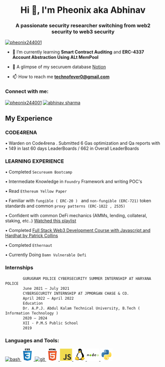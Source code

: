 <h1 align="center">Hi 👋, I'm Pheonix aka Abhinav </h1>
<h3 align="center">A passionate security researcher switching from web2 security to web3 security </h3>

<p align="left"> <a href="https://twitter.com/pheonix244001" target="blank"><img src="https://img.shields.io/twitter/follow/pheonix244001?logo=twitter&style=for-the-badge" alt="pheonix244001" /></a> </p>

- 🌱 I’m currently learning **Smart Contract Auditing** and **ERC-4337 Account Abstraction Using ALt MemPool**

- 📝 A glimpse of my securuem database [Notion](https://pheonix244001.notion.site/f746d2da184243409783036825137fa8?v=b3b4d30251154d61b265c62b1eae4116)

- 📫 How to reach me **technofever0@gmail.com**
 <h3 align="left">Connect with me:</h3>
<p align="left">
<a href="https://twitter.com/pheonix244001" target="blank"><img align="center" src="https://raw.githubusercontent.com/rahuldkjain/github-profile-readme-generator/master/src/images/icons/Social/twitter.svg" alt="pheonix244001" height="30" width="40" /></a>
<a href="https://www.linkedin.com/in/abhinav-sharma-b1900a203/" target="blank"><img align="center" src="https://raw.githubusercontent.com/rahuldkjain/github-profile-readme-generator/master/src/images/icons/Social/linked-in-alt.svg" alt="abhinav sharma" height="30" width="40" /></a>
</p>


## **My Experience**


###  CODE4RENA
             
• Warden on Code4rena . Submitted 6 Gas optimization and Qa reports with
• 149 in last 60 days LeaderBoards / 662 in Overall LeaderBoards
            
### LEARNING EXPERIENCE

• Completed `Secureuem Bootcamp`

• Intermediate Knowledge in `Foundry` Framework and writing POC's

• Read `Ethereum Yellow Paper` 

• Familiar with `fungible ( ERC-20 ) ` and `non-fungible (ERC-721)` token standards  and common `proxy patterns (ERC-1822 , 2535)` 

• Confident with common DeFi mechanics (AMMs, lending, collateral, staking, etc..) [Watched this playlist](https://www.youtube.com/@campbellharvey/playlists)

• Completed [Full Stack Web3 Development Course with Javascript and Hardhat by Patrick Collins](https://www.youtube.com/watch?v=gyMwXuJrbJQ)

• Completed `Ethernaut`

• Currently Doing `Damn Vulnerable Defi`

### Internships
            GURUGRAM POLICE CYBERSECURITY SUMMER INTERNSHIP AT HARYANA POLICE
            June 2021 – July 2021
            CYBERSECURITY INTERNSHIP AT JPMORGAN CHASE & CO.
            April 2022 – April 2022
            Education
            Dr. A.P.J. Abdul Kalam Technical University, B.Tech ( Information Technology )
            2020 – 2024
            XII - P.M.S Public School
            2019
  
         



<h3 align="left">Languages and Tools:</h3>
<p align="left"> <a href="https://www.gnu.org/software/bash/" target="_blank" rel="noreferrer"> <img src="https://www.vectorlogo.zone/logos/gnu_bash/gnu_bash-icon.svg" alt="bash" width="40" height="40"/> </a> <a href="https://www.w3schools.com/css/" target="_blank" rel="noreferrer"> <img src="https://raw.githubusercontent.com/devicons/devicon/master/icons/css3/css3-original-wordmark.svg" alt="css3" width="40" height="40"/> </a> <a href="https://git-scm.com/" target="_blank" rel="noreferrer"> <img src="https://www.vectorlogo.zone/logos/git-scm/git-scm-icon.svg" alt="git" width="40" height="40"/> </a> <a href="https://www.w3.org/html/" target="_blank" rel="noreferrer"> <img src="https://raw.githubusercontent.com/devicons/devicon/master/icons/html5/html5-original-wordmark.svg" alt="html5" width="40" height="40"/> </a> <a href="https://developer.mozilla.org/en-US/docs/Web/JavaScript" target="_blank" rel="noreferrer"> <img src="https://raw.githubusercontent.com/devicons/devicon/master/icons/javascript/javascript-original.svg" alt="javascript" width="40" height="40"/> </a> <a href="https://www.linux.org/" target="_blank" rel="noreferrer"> <img src="https://raw.githubusercontent.com/devicons/devicon/master/icons/linux/linux-original.svg" alt="linux" width="40" height="40"/> </a> <a href="https://nodejs.org" target="_blank" rel="noreferrer"> <img src="https://raw.githubusercontent.com/devicons/devicon/master/icons/nodejs/nodejs-original-wordmark.svg" alt="nodejs" width="40" height="40"/> </a> <a href="https://www.python.org" target="_blank" rel="noreferrer"> <img src="https://raw.githubusercontent.com/devicons/devicon/master/icons/python/python-original.svg" alt="python" width="40" height="40"/> </a> </p>

